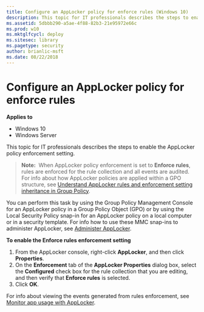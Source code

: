 ```yaml
---
title: Configure an AppLocker policy for enforce rules (Windows 10)
description: This topic for IT professionals describes the steps to enable the AppLocker policy enforcement setting.
ms.assetid: 5dbbb290-a5ae-4f88-82b3-21e95972e66c
ms.prod: w10
ms.mktglfcycl: deploy
ms.sitesec: library
ms.pagetype: security
author: brianlic-msft
ms.date: 08/22/2018
---
```


# Configure an AppLocker policy for enforce rules

**Applies to**
 -   Windows 10 
 -   Windows Server

This topic for IT professionals describes the steps to enable the AppLocker policy enforcement setting.

>**Note:**  When AppLocker policy enforcement is set to **Enforce rules**, rules are enforced for the rule collection and all events are audited.
 
For info about how AppLocker policies are applied within a GPO structure, see [Understand AppLocker rules and enforcement setting inheritance in Group Policy](understand-applocker-rules-and-enforcement-setting-inheritance-in-group-policy.md).

You can perform this task by using the Group Policy Management Console for an AppLocker policy in a Group Policy Object (GPO) or by using the Local Security Policy snap-in for an AppLocker policy on a local computer or in a security template. For info how to use these MMC snap-ins to administer AppLocker, see [Administer AppLocker](administer-applocker.md#bkmk-using-snapins).

**To enable the Enforce rules enforcement setting**

1.  From the AppLocker console, right-click **AppLocker**, and then click **Properties**.
2.  On the **Enforcement** tab of the **AppLocker Properties** dialog box, select the **Configured** check box for the rule collection that you are editing, and then verify that **Enforce rules** is selected.
3.  Click **OK**.

For info about viewing the events generated from rules enforcement, see [Monitor app usage with AppLocker](monitor-application-usage-with-applocker.md).
